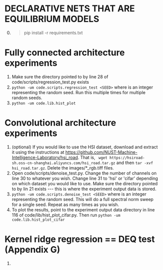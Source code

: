 # DECLARATIVE NETS THAT ARE EQUILIBRIUM MODELS

0. > pip install -r requirements.txt

# Fully connected architecture experiments
1. Make sure the directory pointed to by line 28 of code/scripts/regression_test.py exists
2. ``` python -um code.scripts.regression_test <SEED> ```
  where <SEED> is an integer representing the random seed. Run this multiple times for multiple random seeds.
3. ```python -um code.lib.hist_plot```
# Convolutional architecture experiments
1. (optional) If you would like to use the HSI dataset, download and extract it using the instructions at https://github.com/NUST-Machine-Intelligence-Laboratory/hsi_road. That is, ``` wget https://hsiroad-sh.oss-cn-shanghai.aliyuncs.com/hsi_road.tar.gz``` and then ```tar -xvf hsi_road.tar.gz```. Delete the images/*_rgb.tiff files.
2. Open code/scripts/denoise_test.py. Change the number of channels on line 30 to whatever you wish. Change line 31 to 'hsi' or 'cifar' depending on which dataset you would like to use. Make sure the directory pointed to by lin 21 exists --- this is where the experiment output data is stored. 
3. ```python -um code.scripts.denoise_test <SEED>``` where <SEED> is an integer representing the random seed. This will do a full spectral norm sweep for a single seed. Repeat as many times as you wish.
4. To plot the results, point to the experiment output data directory in line 116 of code/lib/hist_plot_cifar.py. Then run 
  ```python -um code.lib.hist_plot_cifar```
# Kernel ridge regression == DEQ test (Appendix G)
1. ```python -um code.scripts.mnist''' will run through the full MNIST dataset and plot images that are different as .pdf files. It will also produce the plot in Figure 14.
  
